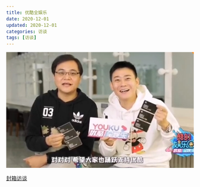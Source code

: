 ```yaml
---
title: 优酷全娱乐
date: 2020-12-01
updated: 2020-12-01
categories: 访谈
tags: [访谈]
---
```


![](https://raw.githubusercontent.com/rhenginium/image/main/Screenshot_20210325_122358.jpg)

[封箱访谈](https://v.youku.com/v_show/id_XNDk5ODUxNzEwNA==.html)